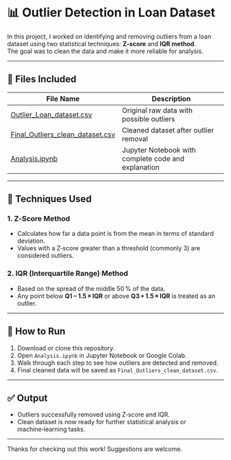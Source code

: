 # 📊 Outlier Detection in Loan Dataset

In this project, I worked on identifying and removing outliers from a loan dataset using two statistical techniques: **Z‑score** and **IQR method**.  
The goal was to clean the data and make it more reliable for analysis.

---

## 📁 Files Included

| File Name | Description |
|-----------|-------------|
| [Outlier_Loan_dataset.csv](./Outlier_Loan_dataset.csv) | Original raw data with possible outliers |
| [Final_Outliers_clean_dataset.csv](./Final_Outliers_clean_dataset.csv) | Cleaned dataset after outlier removal |
| [Analysis.ipynb](./Analysis.ipynb) | Jupyter Notebook with complete code and explanation |

---

## 🧪 Techniques Used

### 1. Z‑Score Method
- Calculates how far a data point is from the mean in terms of standard deviation.  
- Values with a Z‑score greater than a threshold (commonly 3) are considered outliers.

### 2. IQR (Interquartile Range) Method
- Based on the spread of the middle 50 % of the data.  
- Any point below **Q1 − 1.5 × IQR** or above **Q3 + 1.5 × IQR** is treated as an outlier.

---

## 🔧 How to Run

1. Download or clone this repository.  
2. Open `Analysis.ipynb` in Jupyter Notebook or Google Colab.  
3. Walk through each step to see how outliers are detected and removed.  
4. Final cleaned data will be saved as `Final_Outliers_clean_dataset.csv`.

---

## ✅ Output

- Outliers successfully removed using Z‑score and IQR.  
- Clean dataset is now ready for further statistical analysis or machine‑learning tasks.

---

Thanks for checking out this work! Suggestions are welcome.
